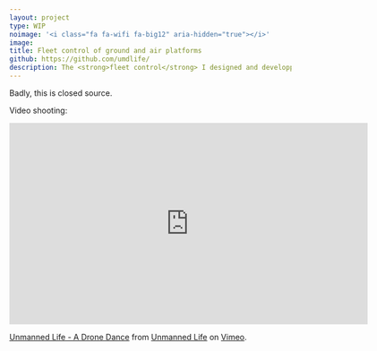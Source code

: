 ```yaml
---
layout: project
type: WIP
noimage: '<i class="fa fa-wifi fa-big12" aria-hidden="true"></i>'
image: 
title: Fleet control of ground and air platforms
github: https://github.com/umdlife/
description: The <strong>fleet control</strong> I designed and developped is in use by <strong>Unmanned Life</strong> for demonstrations of Rover and drone interactions.
---
```


Badly, this is closed source. 

Video shooting:

<iframe src="https://player.vimeo.com/video/214880794" width="640" height="360" frameborder="0" webkitallowfullscreen mozallowfullscreen allowfullscreen></iframe>
<p><a href="https://vimeo.com/214880794">Unmanned Life - A Drone Dance</a> from <a href="https://vimeo.com/user58773078">Unmanned Life</a> on <a href="https://vimeo.com">Vimeo</a>.</p>